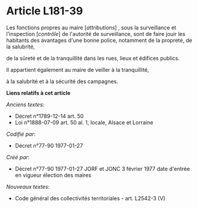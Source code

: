 # Article L181-39

Les fonctions propres au maire [*attributions*] , sous la surveillance et l'inspection [*contrôle*] de l'autorité de
surveillance, sont de faire jouir les habitants des avantages d'une bonne police, notamment de la propreté, de la salubrité,

de la sûreté et de la tranquillité dans les rues, lieux et édifices publics. 

Il appartient également au maire de veiller à la tranquillité,

à la salubrité et à la sécurité des campagnes.

**Liens relatifs à cet article**

_Anciens textes_:

  - Décret n°1789-12-14 art. 50
  - Loi n°1888-07-09 art. 50 al. 1, locale, Alsace et Lorraine

_Codifié par_:

  - Décret n°77-90 1977-01-27

_Créé par_:

  - Décret n°77-90 1977-01-27 JORF et JONC 3 février 1977 date d'entrée en vigueur élection des maires

_Nouveaux textes_:

  - Code général des collectivités territoriales - art. L2542-3 (V)
